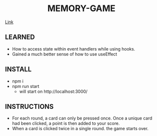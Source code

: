 <h1 align="center" >
  MEMORY-GAME
</h1>

[Link](https://marypopplns.github.io/memory_game/)

<h2 >
 LEARNED
</h2>

- How to access state within event handlers while using hooks.
- Gained a much better sense of how to use useEffect

<h2 >
 INSTALL
</h2>

- npm i
- npm run start
  - will start on http://localhost:3000/

<h2 >
  INSTRUCTIONS
</h2>

- For each round, a card can only be pressed once. Once a unique card had been clicked, a point is then added to your score.
- When a card is clicked twice in a single round. the game starts over.
